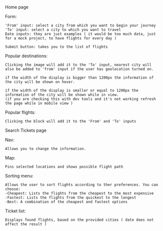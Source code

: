 Home page

Form:

    'From' input: select a city from which you want to begin your journey
    'To' input: select a city to which you want to travel
    Date inputs: they are just examples ( it would be too much data, just for a mock project, to have flights for every day )

    Submit button: takes you to the list of flights

Popular destinations:

    Clicking the image will add it to the 'To' input, nearest city will also be added to 'from' input if the user has geolocation turned on.

    if the width of the display is bigger than 1200px the information of the city will be shown on hover.

    if the width of the display is smaller or equal to 1200px the information of the city will be shown while in view.
    (if you are checking this with dev tools and it's not working refresh the page while in mobile view )

Popular flights:

    Clicking the block will add it to the 'From' and 'To' inputs

Search Tickets page

Nav:

    Allows you to change the information.

Map:

    Pins selected locations and shows possible flight path

Sorting menu:

    Allows the user to sort flights according to ther preferences. You can choose:
    -Cheapest: Lists the flights from the cheapest to the most expensive
    -Fastest: Lists the flights from the quickest to the longest
    -Best: A combination of the cheapest and fastest options

Ticket list:

    Displays found flights, based on the provided cities ( date does not affect the result )
